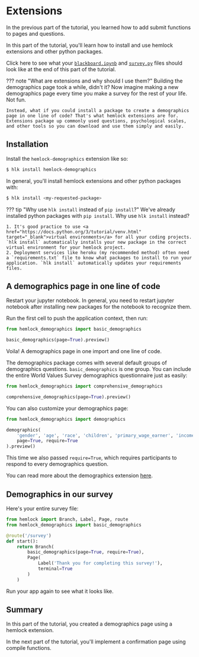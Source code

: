 # Extensions

In the previous part of the tutorial, you learned how to add submit functions to pages and questions.

In this part of the tutorial, you'll learn how to install and use hemlock extensions and other python packages.

Click here to see what your <a href="https://github.com/dsbowen/hemlock-tutorial/blob/v0.4.5/blackboard.ipynb" target="_blank">`blackboard.ipynb`</a> and <a href="https://github.com/dsbowen/hemlock-tutorial/blob/v0.4.5/survey.py" target="_blank">`survey.py`</a> files should look like at the end of this part of the tutorial.

??? note "What are extensions and why should I use them?"
    Building the demographics page took a while, didn't it? Now imagine making a new demographics page every time you make a survey for the rest of your life. Not fun.

    Instead, what if you could install a package to create a demographics page in one line of code? That's what hemlock extensions are for. Extensions package up commonly used questions, psychological scales, and other tools so you can download and use them simply and easily.

## Installation

Install the `hemlock-demographics` extension like so:

```bash
$ hlk install hemlock-demographics
```

In general, you'll install hemlock extensions and other python packages with:

```bash
$ hlk install <my-requested-package>
```

??? tip "Why use `hlk install` instead of `pip install`?"
    We've already installed python packages with `pip install`. Why use `hlk install` instead?

    1. It's good practice to use <a href="https://docs.python.org/3/tutorial/venv.html" target="_blank">virtual environments</a> for all your coding projects. `hlk install` automatically installs your new package in the correct virtual environment for your hemlock project. 
    2. Deployment services like heroku (my recommended method) often need a `requirements.txt` file to know what packages to install to run your application. `hlk install` automatically updates your requirements files.

## A demographics page in one line of code

Restart your jupyter notebook. In general, you need to restart jupyter notebook after installing new packages for the notebook to recognize them.

Run the first cell to push the application context, then run:

```python
from hemlock_demographics import basic_demographics

basic_demographics(page=True).preview()
```

Voila! A demographics page in one import and one line of code.

The demographics package comes with several default groups of demographics questions. `basic_demographics` is one group. You can include the entire World Values Survey demographics questionnaire just as easily:

```python
from hemlock_demographics import comprehensive_demographics

comprehensive_demographics(page=True).preview()
```

You can also customize your demographics page:

```python
from hemlock_demographics import demographics

demographics(
    'gender', 'age', 'race', 'children', 'primary_wage_earner', 'income_group', 
    page=True, require=True
).preview()
```

This time we also passed `require=True`, which requires participants to respond to every demographics question.

You can read more about the demographics extension <a href="https://dsbowen.github.io/hemlock-demographics/" target="_blank">here</a>.

## Demographics in our survey

Here's your entire survey file:

```python
from hemlock import Branch, Label, Page, route
from hemlock_demographics import basic_demographics

@route('/survey')
def start():
    return Branch(
        basic_demographics(page=True, require=True),
        Page(
            Label('Thank you for completing this survey!'), 
            terminal=True
        )
    )
```

Run your app again to see what it looks like.

## Summary

In this part of the tutorial, you created a demographics page using a hemlock extension.

In the next part of the tutorial, you'll implement a confirmation page using compile functions.